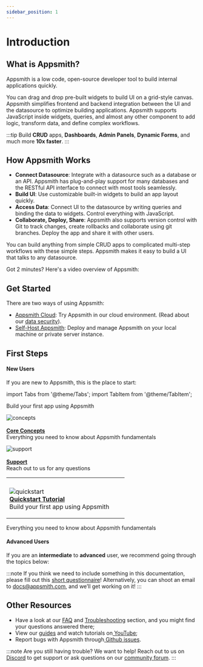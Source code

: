 ```yaml
---
sidebar_position: 1
---
```


# Introduction

## What is Appsmith?

Appsmith is a low code, open-source developer tool to build internal applications quickly.

You can drag and drop pre-built widgets to build UI on a grid-style canvas. Appsmith simplifies frontend and backend integration between the UI and the datasource to optimize building applications. Appsmith supports JavaScript inside widgets, queries, and almost any other component to add logic, transform data, and define complex workflows.

:::tip
Build **CRUD** apps, **Dashboards**, **Admin Panels**, **Dynamic Forms**, and much more **10x faster**.
:::

## How Appsmith Works

* **Connect Datasource**: Integrate with a datasource such as a database or an API. Appsmith has plug-and-play support for many databases and the RESTful API interface to connect with most tools seamlessly.
* **Build UI**: Use customizable built-in widgets to build an app layout quickly.
* **Access Data**: Connect UI to the datasource by writing queries and binding the data to widgets. Control everything with JavaScript.
* **Collaborate, Deploy, Share**: Appsmith also supports version control with Git to track changes, create rollbacks and collaborate using git branches. Deploy the app and share it with other users.

You can build anything from simple CRUD apps to complicated multi-step workflows with these simple steps. Appsmith makes it easy to build a UI that talks to any datasource.

Got 2 minutes? Here's a video overview of Appsmith:

 <object data="https://www.youtube.com/embed/Dxe_NzdGzL4?autoplay=0" width='860px' height='515px'></object> 

 ## Get Started
 There are two ways of using Appsmith:

* [Appsmith Cloud](https://app.appsmith.com/): Try Appsmith in our cloud environment. (Read about our [data security](broken-reference)).&#x20;
* [Self-Host Appsmith](getting-started/setup/): Deploy and manage Appsmith on your local machine or private server instance.&#x20;

## First Steps

#### **New Users**

If you are new to Appsmith, this is the place to start:

import Tabs from '@theme/Tabs';
import TabItem from '@theme/TabItem';

<Tabs>
  <TabItem value="newusers" label="New Users" default>
    Build your first app using Appsmith
    <table> <tr><th></th><th></th><th></th></tr><tr><td><p> <img src="https://ik.imagekit.io/iyat1fg3juj/quickstart_qZKI7b9na.png?ik-sdk-version=javascript-1.4.3&#x26;updatedAt=1657567806641" alt="quickstart"/><br/><a href="getting-started/start-building.md"><strong>Quickstart Tutorial</strong><br/></a>Build your first app using Appsmith</p> 
    </td> <p><img src="https://ik.imagekit.io/iyat1fg3juj/concepts_f_oFY_5zS.png?ik-sdk-version=javascript-1.4.3&amp;updatedAt=1657568503368" alt="concepts" /><br /><br /><a href="broken-reference"><strong>Core Concepts</strong></a><br />Everything you need to know about Appsmith fundamentals <br /></p> 
    <td></td> <p><img src="https://ik.imagekit.io/iyat1fg3juj/support1_Fanv9b1dK.png?ik-sdk-version=javascript-1.4.3&amp;updatedAt=1657570424985" alt="support" /><br /><br /><a href="https://community.appsmith.com/"> <strong>Support</strong></a><br />Reach out to us for any questions <br /></p><td></td></tr></table>
  </TabItem>
  <TabItem value="advancedusers" label="Advanced Users">
    Everything you need to know about Appsmith fundamentals 
  </TabItem>
</Tabs>

#### Advanced Users

If you are an **intermediate** to **advanced** user, we recommend going through the topics below:



:::note
If you think we need to include something in this documentation, please fill out this [short questionnaire](https://e1fms9m33tg.typeform.com/to/fRiiqHPt)! Alternatively, you can shoot an email to [docs@appsmith.com](mailto:docs@appsmith.com), and we’ll get working on it!
:::

## Other Resources

* Have a look at our [FAQ](getting-started/faq.md) and [Troubleshooting](help-and-support/troubleshooting-guide/) section, and you might find your questions answered there;
* View our [guides](learning-and-resources/how-to-guides/) and watch tutorials on[ YouTube](https://www.youtube.com/appsmith);
* Report bugs with Appsmith through[ Github issues](https://github.com/appsmithorg/appsmith/issues).

:::note
Are you still having trouble? We want to help! Reach out to us on[ Discord](https://discord.com/invite/rBTTVJp) to get support or ask questions on our [community forum](https://community.appsmith.com).
:::
